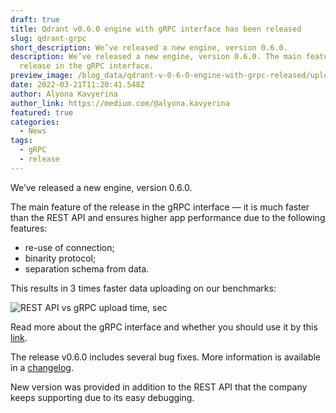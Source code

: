 ```yaml
---
draft: true
title: Qdrant v0.6.0 engine with gRPC interface has been released
slug: qdrant-grpc
short_description: We’ve released a new engine, version 0.6.0.
description: We’ve released a new engine, version 0.6.0. The main feature of the
  release in the gRPC interface.
preview_image: /blog_data/qdrant-v-0-6-0-engine-with-grpc-released/upload_time.png
date: 2022-03-21T11:20:41.548Z
author: Alyona Kavyerina
author_link: https://medium.com/@alyona.kavyerina
featured: true
categories:
  - News
tags:
  - gRPC
  - release
---
```

We’ve released a new engine, version 0.6.0.

The main feature of the release in the gRPC interface — it is much faster than the REST API and ensures higher app performance due to the following features:

   - re-use of connection;
   - binarity protocol;
   - separation schema from data.

This results in 3 times faster data uploading on our benchmarks:

![REST API vs gRPC upload time, sec](/blog_data/qdrant-v-0-6-0-engine-with-grpc-released/upload_time.png)

Read more about the gRPC interface and whether you should use it by this [link](https://qdrant.tech/documentation/quick_start/#grpc).

The release v0.6.0 includes several bug fixes. More information is available in a [changelog](https://github.com/qdrant/qdrant/releases/tag/v0.6.0).

New version was provided in addition to the REST API that the company keeps supporting due to its easy debugging.
